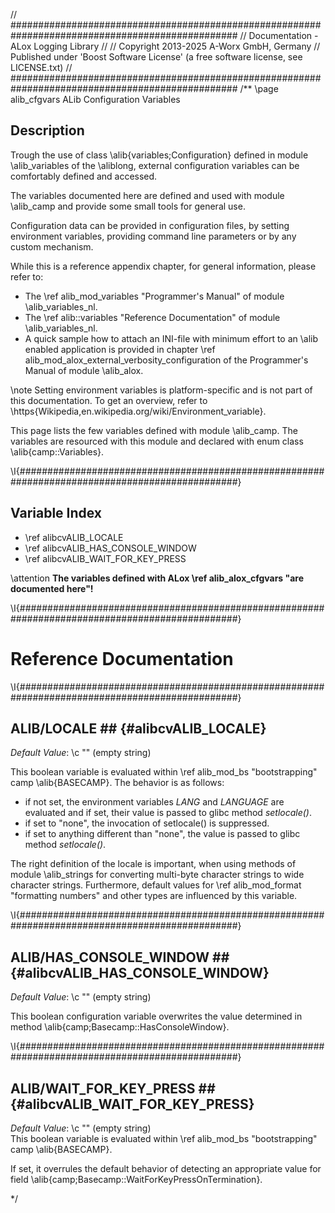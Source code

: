 // #################################################################################################
//  Documentation - ALox Logging Library
//
//  Copyright 2013-2025 A-Worx GmbH, Germany
//  Published under 'Boost Software License' (a free software license, see LICENSE.txt)
// #################################################################################################
/**
\page alib_cfgvars    ALib Configuration Variables
## Description ##
Trough the use of class \alib{variables;Configuration} defined in module \alib_variables of the
\aliblong, external  configuration variables can be comfortably defined and accessed.

The variables documented here are defined and used with module \alib_camp and provide
some small tools for general use.

Configuration data can be provided in configuration files, by setting environment variables,
providing command line parameters or by any custom mechanism.

While this is a reference appendix chapter, for general information, please refer to:
- The \ref alib_mod_variables "Programmer's Manual" of module \alib_variables_nl.
- The \ref alib::variables "Reference Documentation" of module \alib_variables_nl.
- A quick sample how to attach an INI-file with minimum effort to an \alib enabled application
  is provided in chapter \ref alib_mod_alox_external_verbosity_configuration of the
  Programmer's Manual of module \alib_alox.

\note Setting environment variables is platform-specific and is not part of this documentation. 
      To get an overview, refer to \https{Wikipedia,en.wikipedia.org/wiki/Environment_variable}.<p>
                                 
This page lists the few variables defined with module \alib_camp.
The variables are resourced with this module and declared with enum class \alib{camp::Variables}.


\I{################################################################################################}
## Variable Index ##

- \ref alibcvALIB_LOCALE
- \ref alibcvALIB_HAS_CONSOLE_WINDOW
- \ref alibcvALIB_WAIT_FOR_KEY_PRESS

\attention <b>The variables defined with ALox \ref alib_alox_cfgvars "are documented here"!</b>


\I{################################################################################################}
# Reference Documentation #

\I{################################################################################################}
## ALIB/LOCALE ## {#alibcvALIB_LOCALE}
<em>Default Value</em>: \c "" (empty string)<br>

This boolean variable is evaluated within \ref alib_mod_bs "bootstrapping" camp
\alib{BASECAMP}.
The behavior is as follows:
- if not set, the environment variables <em>LANG</em> and <em>LANGUAGE</em> are evaluated and
  if set, their value is passed to glibc method <em>setlocale()</em>.
- if set to "none", the invocation of setlocale() is suppressed.
- if set to anything different than "none", the value is passed to glibc method <em>setlocale()</em>.

The right definition of the locale is important, when using methods of module \alib_strings for
converting multi-byte character strings to wide character strings. Furthermore, default values
for \ref alib_mod_format "formatting numbers" and other types are influenced by this variable.


\I{################################################################################################}
## ALIB/HAS_CONSOLE_WINDOW ## {#alibcvALIB_HAS_CONSOLE_WINDOW}
<em>Default Value</em>: \c "" (empty string)<br>

This boolean configuration variable overwrites the value determined in method
\alib{camp;Basecamp::HasConsoleWindow}.


\I{################################################################################################}
## ALIB/WAIT_FOR_KEY_PRESS ## {#alibcvALIB_WAIT_FOR_KEY_PRESS}
<em>Default Value</em>: \c "" (empty string)<br>
This boolean variable is evaluated within \ref alib_mod_bs "bootstrapping" camp 
\alib{BASECAMP}.

If set, it overrules the default behavior of detecting an appropriate value for field
\alib{camp;Basecamp::WaitForKeyPressOnTermination}.

*/
